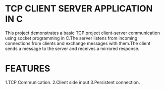 # TCP CLIENT SERVER APPLICATION IN C
This project demonstrates a basic TCP project client-server communication using socket programming in C.The server listens from incoming connections from clients and exchange messages with them.The client sends a message to the server and receives a mirrored response.

# FEATURES
1.TCP Communication.
2.Client side input
3.Persistent connection.

